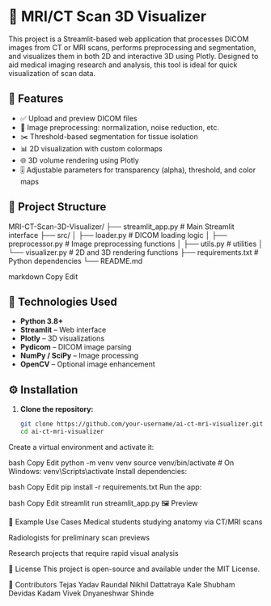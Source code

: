 # 🧠 MRI/CT Scan 3D Visualizer

This project is a Streamlit-based web application that processes DICOM images from CT or MRI scans, performs preprocessing and segmentation, and visualizes them in both 2D and interactive 3D using Plotly. Designed to aid medical imaging research and analysis, this tool is ideal for quick visualization of scan data.

## 🚀 Features

- ✅ Upload and preview DICOM files
- 🧼 Image preprocessing: normalization, noise reduction, etc.
- ✂️ Threshold-based segmentation for tissue isolation
- 📊 2D visualization with custom colormaps
- 🌐 3D volume rendering using Plotly
- 🎚 Adjustable parameters for transparency (alpha), threshold, and color maps

## 📁 Project Structure

MRI-CT-Scan-3D-Visualizer/
├── streamlit_app.py # Main Streamlit interface
├── src/
│ ├── loader.py # DICOM loading logic
│ ├── preprocessor.py # Image preprocessing functions
│ ├── utils.py # utilities
│ └── visualizer.py # 2D and 3D rendering functions
├── requirements.txt # Python dependencies
└── README.md

markdown
Copy
Edit

## 🧠 Technologies Used

- **Python 3.8+**
- **Streamlit** – Web interface
- **Plotly** – 3D visualizations
- **Pydicom** – DICOM image parsing
- **NumPy / SciPy** – Image processing
- **OpenCV** – Optional image enhancement

## ⚙️ Installation

1. **Clone the repository:**
   ```bash
   git clone https://github.com/your-username/ai-ct-mri-visualizer.git
   cd ai-ct-mri-visualizer
Create a virtual environment and activate it:

bash
Copy
Edit
python -m venv venv
source venv/bin/activate  # On Windows: venv\Scripts\activate
Install dependencies:

bash
Copy
Edit
pip install -r requirements.txt
Run the app:

bash
Copy
Edit
streamlit run streamlit_app.py
🖼 Preview

🧪 Example Use Cases
Medical students studying anatomy via CT/MRI scans

Radiologists for preliminary scan previews

Research projects that require rapid visual analysis


📄 License
This project is open-source and available under the MIT License.

🤝 Contributors
Tejas Yadav Raundal
Nikhil Dattatraya Kale
Shubham Devidas Kadam
Vivek Dnyaneshwar Shinde

